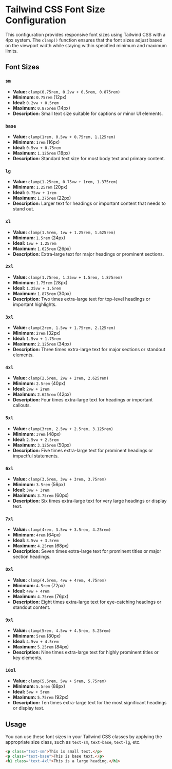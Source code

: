 # Tailwind CSS Font Size Configuration

This configuration provides responsive font sizes using Tailwind CSS with a 4px system. The `clamp()` function ensures that the font sizes adjust based on the viewport width while staying within specified minimum and maximum limits. 

## Font Sizes

### `sm`
- **Value:** `clamp(0.75rem, 0.2vw + 0.5rem, 0.875rem)`
- **Minimum:** `0.75rem` (12px)
- **Ideal:** `0.2vw + 0.5rem`
- **Maximum:** `0.875rem` (14px)
- **Description:** Small text size suitable for captions or minor UI elements.

### `base`
- **Value:** `clamp(1rem, 0.5vw + 0.75rem, 1.125rem)`
- **Minimum:** `1rem` (16px)
- **Ideal:** `0.5vw + 0.75rem`
- **Maximum:** `1.125rem` (18px)
- **Description:** Standard text size for most body text and primary content.

### `lg`
- **Value:** `clamp(1.25rem, 0.75vw + 1rem, 1.375rem)`
- **Minimum:** `1.25rem` (20px)
- **Ideal:** `0.75vw + 1rem`
- **Maximum:** `1.375rem` (22px)
- **Description:** Larger text for headings or important content that needs to stand out.

### `xl`
- **Value:** `clamp(1.5rem, 1vw + 1.25rem, 1.625rem)`
- **Minimum:** `1.5rem` (24px)
- **Ideal:** `1vw + 1.25rem`
- **Maximum:** `1.625rem` (26px)
- **Description:** Extra-large text for major headings or prominent sections.

### `2xl`
- **Value:** `clamp(1.75rem, 1.25vw + 1.5rem, 1.875rem)`
- **Minimum:** `1.75rem` (28px)
- **Ideal:** `1.25vw + 1.5rem`
- **Maximum:** `1.875rem` (30px)
- **Description:** Two times extra-large text for top-level headings or important highlights.

### `3xl`
- **Value:** `clamp(2rem, 1.5vw + 1.75rem, 2.125rem)`
- **Minimum:** `2rem` (32px)
- **Ideal:** `1.5vw + 1.75rem`
- **Maximum:** `2.125rem` (34px)
- **Description:** Three times extra-large text for major sections or standout elements.

### `4xl`
- **Value:** `clamp(2.5rem, 2vw + 2rem, 2.625rem)`
- **Minimum:** `2.5rem` (40px)
- **Ideal:** `2vw + 2rem`
- **Maximum:** `2.625rem` (42px)
- **Description:** Four times extra-large text for headings or important callouts.

### `5xl`
- **Value:** `clamp(3rem, 2.5vw + 2.5rem, 3.125rem)`
- **Minimum:** `3rem` (48px)
- **Ideal:** `2.5vw + 2.5rem`
- **Maximum:** `3.125rem` (50px)
- **Description:** Five times extra-large text for prominent headings or impactful statements.

### `6xl`
- **Value:** `clamp(3.5rem, 3vw + 3rem, 3.75rem)`
- **Minimum:** `3.5rem` (56px)
- **Ideal:** `3vw + 3rem`
- **Maximum:** `3.75rem` (60px)
- **Description:** Six times extra-large text for very large headings or display text.

### `7xl`
- **Value:** `clamp(4rem, 3.5vw + 3.5rem, 4.25rem)`
- **Minimum:** `4rem` (64px)
- **Ideal:** `3.5vw + 3.5rem`
- **Maximum:** `4.25rem` (68px)
- **Description:** Seven times extra-large text for prominent titles or major section headings.

### `8xl`
- **Value:** `clamp(4.5rem, 4vw + 4rem, 4.75rem)`
- **Minimum:** `4.5rem` (72px)
- **Ideal:** `4vw + 4rem`
- **Maximum:** `4.75rem` (76px)
- **Description:** Eight times extra-large text for eye-catching headings or standout content.

### `9xl`
- **Value:** `clamp(5rem, 4.5vw + 4.5rem, 5.25rem)`
- **Minimum:** `5rem` (80px)
- **Ideal:** `4.5vw + 4.5rem`
- **Maximum:** `5.25rem` (84px)
- **Description:** Nine times extra-large text for highly prominent titles or key elements.

### `10xl`
- **Value:** `clamp(5.5rem, 5vw + 5rem, 5.75rem)`
- **Minimum:** `5.5rem` (88px)
- **Ideal:** `5vw + 5rem`
- **Maximum:** `5.75rem` (92px)
- **Description:** Ten times extra-large text for the most significant headings or display text.

## Usage

You can use these font sizes in your Tailwind CSS classes by applying the appropriate size class, such as `text-sm`, `text-base`, `text-lg`, etc.

```html
<p class="text-sm">This is small text.</p>
<p class="text-base">This is base text.</p>
<h1 class="text-4xl">This is a large heading.</h1>

